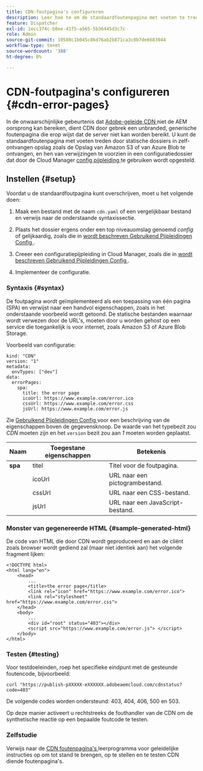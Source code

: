 ```yaml
---
title: CDN-foutpagina's configureren
description: Leer hoe te om de standaardfoutenpagina met voeten te treden door statische dossiers in zelf-ontvangen opslag zoals Amazon S3 of Azure Blob Storage te ontvangen, en van verwijzingen te voorzien hen in een configuratiedossier dat gebruikend de configuratiepijplijn van Cloud Manager wordt opgesteld.
feature: Dispatcher
exl-id: 1ecc374c-b8ee-41f5-a565-5b36445d3c7c
role: Admin
source-git-commit: 10580c1b045c86d76ab2b871ca3c0b7de6683044
workflow-type: tm+mt
source-wordcount: '388'
ht-degree: 0%

---
```



# CDN-foutpagina&#39;s configureren {#cdn-error-pages}

In de onwaarschijnlijke gebeurtenis dat [ Adobe-geleide CDN ](/help/implementing/dispatcher/cdn.md#aem-managed-cdn) niet de AEM oorsprong kan bereiken, dient CDN door gebrek een unbranded, generische foutenpagina die erop wijst dat de server niet kan worden bereikt. U kunt de standaardfoutenpagina met voeten treden door statische dossiers in zelf-ontvangen opslag zoals de Opslag van Amazon S3 of van Azure Blob te ontvangen, en hen van verwijzingen te voorzien in een configuratiedossier dat door de Cloud Manager [ config pijpleiding ](/help/operations/config-pipeline.md#managing-in-cloud-manager) te gebruiken wordt opgesteld.

## Instellen {#setup}

Voordat u de standaardfoutpagina kunt overschrijven, moet u het volgende doen:

1. Maak een bestand met de naam `cdn.yaml` of een vergelijkbaar bestand en verwijs naar de onderstaande syntaxissectie.

1. Plaats het dossier ergens onder een top niveauomslag genoemd *config* of gelijkaardig, zoals die in [ wordt beschreven Gebruikend Pijpleidingen Config ](/help/operations/config-pipeline.md#folder-structure).

1. Creeer een configuratiepijpleiding in Cloud Manager, zoals die in [ wordt beschreven Gebruikend Pijpleidingen Config ](/help/operations/config-pipeline.md#managing-in-cloud-manager).

1. Implementeer de configuratie.

### Syntaxis {#syntax}

De foutpagina wordt geïmplementeerd als een toepassing van één pagina (SPA) en verwijst naar een handvol eigenschappen, zoals in het onderstaande voorbeeld wordt getoond.  De statische bestanden waarnaar wordt verwezen door de URL&#39;s, moeten door u worden gehost op een service die toegankelijk is voor internet, zoals Amazon S3 of Azure Blob Storage.

Voorbeeld van configuratie:

```
kind: "CDN"
version: "1"
metadata:
  envTypes: ["dev"]
data:
  errorPages:
    spa:
      title: the error page
      icoUrl: https://www.example.com/error.ico
      cssUrl: https://www.example.com/error.css
      jsUrl: https://www.example.com/error.js
```
Zie [ Gebruikend Pijpleidingen Config ](/help/operations/config-pipeline.md#common-syntax) voor een beschrijving van de eigenschappen boven de gegevensknoop. De waarde van het typebezit zou *CDN* moeten zijn en het `version` bezit zou aan *1* moeten worden geplaatst.


| Naam | Toegestane eigenschappen | Betekenis |
|-----------|--------------------------|-------------|
| **spa** | titel | Titel voor de foutpagina. |
|     | icoUrl | URL naar een pictogrambestand. |
|     | cssUrl | URL naar een CSS-bestand. |
|     | jsUrl | URL naar een JavaScript-bestand. |

### Monster van gegenereerde HTML {#sample-generated-html}

De code van HTML die door CDN wordt geproduceerd en aan de cliënt zoals browser wordt gediend zal (maar niet identiek aan) het volgende fragment lijken:

```
<!DOCTYPE html>
<html lang="en">
    <head>
        ...
        <title>the error page</title>
        <link rel="icon" href="https://www.example.com/error.ico">
        <link rel="stylesheet" href="https://www.example.com/error.css">
    </head>
    <body>
        ...
        <div id="root" status="403"></div>
        <script src="https://www.example.com/error.js"> </script>
    </body>
</html>
```

### Testen {#testing}

Voor testdoeleinden, roep het specifieke eindpunt met de gesteunde foutencode, bijvoorbeeld:

```
curl "https://publish-pXXXXX-eXXXXXX.adobeaemcloud.com/cdnstatus?code=403"
```

De volgende codes worden ondersteund: 403, 404, 406, 500 en 503.

Op deze manier activeert u rechtstreeks de fouthandler van de CDN om de synthetische reactie op een bepaalde foutcode te testen.

### Zelfstudie

Verwijs naar de [ CDN foutenpagina&#39;s ](https://experienceleague.adobe.com/en/docs/experience-manager-learn/cloud-service/content-delivery/custom-error-pages#cdn-error-pages) leerprogramma voor geleidelijke instructies op om tot stand te brengen, op te stellen en te testen CDN diende foutenpagina&#39;s.


